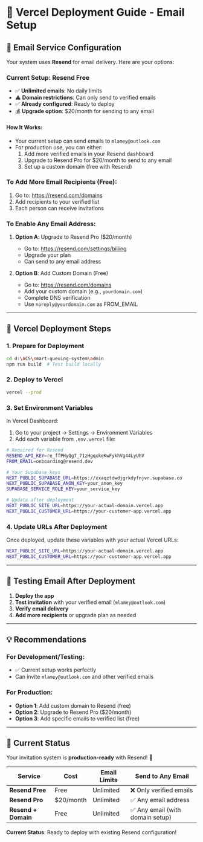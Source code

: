 # 🚀 Vercel Deployment Guide - Email Setup

## 📧 **Email Service Configuration**

Your system uses **Resend** for email delivery. Here are your options:

### **Current Setup: Resend Free**

- ✅ **Unlimited emails**: No daily limits
- ⚠️ **Domain restrictions**: Can only send to verified emails
- ✅ **Already configured**: Ready to deploy
- 💰 **Upgrade option**: $20/month for sending to any email

#### **How It Works:**

- Your current setup can send emails to `mlamey@outlook.com`
- For production use, you can either:
  1. Add more verified emails in your Resend dashboard
  2. Upgrade to Resend Pro for $20/month to send to any email
  3. Set up a custom domain (free with Resend)

### **To Add More Email Recipients (Free):**

1. Go to: <https://resend.com/domains>
2. Add recipients to your verified list
3. Each person can receive invitations

### **To Enable Any Email Address:**

1. **Option A**: Upgrade to Resend Pro ($20/month)

   - Go to: <https://resend.com/settings/billing>
   - Upgrade your plan
   - Can send to any email address

2. **Option B**: Add Custom Domain (Free)
   - Go to: <https://resend.com/domains>
   - Add your custom domain (e.g., `yourdomain.com`)
   - Complete DNS verification
   - Use `noreply@yourdomain.com` as FROM_EMAIL

---

## 🔧 **Vercel Deployment Steps**

### **1. Prepare for Deployment**

```bash
cd d:\ACS\smart-queuing-system\admin
npm run build  # Test build locally
```

### **2. Deploy to Vercel**

```bash
vercel --prod
```

### **3. Set Environment Variables**

In Vercel Dashboard:

1. Go to your project → Settings → Environment Variables
2. Add each variable from `.env.vercel` file:

```bash
# Required for Resend
RESEND_API_KEY=re_ffPHyQg7_71zHgqxkeKwFykhVg44LyUhV
FROM_EMAIL=onboarding@resend.dev

# Your Supabase keys
NEXT_PUBLIC_SUPABASE_URL=https://xxaqztdwdjgrkdyfnjvr.supabase.co
NEXT_PUBLIC_SUPABASE_ANON_KEY=your_anon_key
SUPABASE_SERVICE_ROLE_KEY=your_service_key

# Update after deployment
NEXT_PUBLIC_SITE_URL=https://your-actual-domain.vercel.app
NEXT_PUBLIC_CUSTOMER_URL=https://your-customer-app.vercel.app
```

### **4. Update URLs After Deployment**

Once deployed, update these variables with your actual Vercel URLs:

```bash
NEXT_PUBLIC_SITE_URL=https://your-actual-domain.vercel.app
NEXT_PUBLIC_CUSTOMER_URL=https://your-customer-app.vercel.app
```

---

## 🧪 **Testing Email After Deployment**

1. **Deploy the app**
2. **Test invitation** with your verified email (`mlamey@outlook.com`)
3. **Verify email delivery**
4. **Add more recipients** or upgrade plan as needed

---

## 💡 **Recommendations**

### **For Development/Testing:**

- ✅ Current setup works perfectly
- Can invite `mlamey@outlook.com` and other verified emails

### **For Production:**

- **Option 1**: Add custom domain to Resend (free)
- **Option 2**: Upgrade to Resend Pro ($20/month)
- **Option 3**: Add specific emails to verified list (free)

---

## 🎯 **Current Status**

Your invitation system is **production-ready** with Resend! 🎉

| Service             | Cost      | Email Limits | Send to Any Email                |
| ------------------- | --------- | ------------ | -------------------------------- |
| **Resend Free**     | Free      | Unlimited    | ❌ Only verified emails          |
| **Resend Pro**      | $20/month | Unlimited    | ✅ Any email address             |
| **Resend + Domain** | Free      | Unlimited    | ✅ Any email (with domain setup) |

**Current Status**: Ready to deploy with existing Resend configuration!
